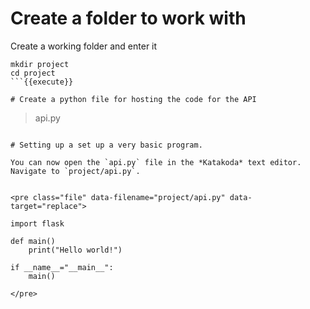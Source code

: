 # Create a folder to work with

Create a working folder and enter it
```
mkdir project
cd project
```{{execute}}

# Create a python file for hosting the code for the API

```
> api.py
```{{execute}}

# Setting up a set up a very basic program.

You can now open the `api.py` file in the *Katakoda* text editor. Navigate to `project/api.py`.


<pre class="file" data-filename="project/api.py" data-target="replace">

import flask 

def main()
    print("Hello world!")

if __name__="__main__":
    main()

</pre>


